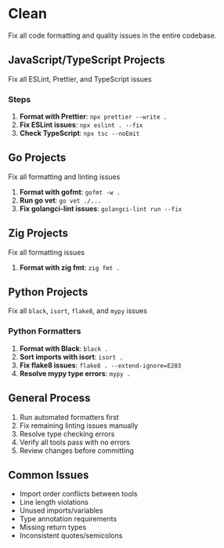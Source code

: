# Clean

Fix all code formatting and quality issues in the entire codebase.

## JavaScript/TypeScript Projects

Fix all ESLint, Prettier, and TypeScript issues

### Steps

1. **Format with Prettier**: `npx prettier --write .`
2. **Fix ESLint issues**: `npx eslint . --fix`
3. **Check TypeScript**: `npx tsc --noEmit`

## Go Projects

Fix all formatting and linting issues

1. **Format with gofmt**: `gofmt -w .`
2. **Run go vet**: `go vet ./...`
3. **Fix golangci-lint issues**: `golangci-lint run --fix`

## Zig Projects

Fix all formatting issues

1. **Format with zig fmt**: `zig fmt .`

## Python Projects

Fix all `black`, `isort`, `flake8`, and `mypy` issues

### Python Formatters

1. **Format with Black**: `black .`
2. **Sort imports with isort**: `isort .`
3. **Fix flake8 issues**: `flake8 . --extend-ignore=E203`
4. **Resolve mypy type errors**: `mypy .`

## General Process

1. Run automated formatters first
2. Fix remaining linting issues manually
3. Resolve type checking errors
4. Verify all tools pass with no errors
5. Review changes before committing

## Common Issues

- Import order conflicts between tools
- Line length violations
- Unused imports/variables
- Type annotation requirements
- Missing return types
- Inconsistent quotes/semicolons

